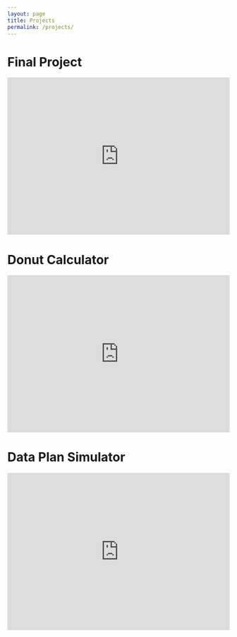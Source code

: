 ```yaml
---
layout: page
title: Projects
permalink: /projects/
---
```


# Final Project
<iframe src="https://colergibson.github.io/assignment6/#/" width="100%" height="356" frameborder="0" marginwidth="0" marginheight="0" allowfullscreen></iframe>

# Donut Calculator
<iframe src="https://trinket.io/embed/python3/8deb887f30" width="100%" height="356" frameborder="0" marginwidth="0" marginheight="0" allowfullscreen></iframe>

# Data Plan Simulator
<iframe src="https://trinket.io/embed/python3/af7a3a8213" width="100%" height="356" frameborder="0" marginwidth="0" marginheight="0" allowfullscreen></iframe>
